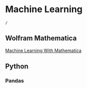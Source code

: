 Machine Learning
===
```ActivityHistory
/
```
## Wolfram Mathematica
[Machine Learning With Mathematica](https://towardsdatascience.com/machine-learning-with-mathematica-4c0da30b3073)

## Python
### Pandas